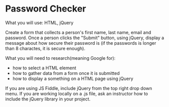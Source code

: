 # Password Checker

What you will use: HTML, jQuery

Create a form that collects a person's first name, last name, email and password. Once a person
clicks the "Submit" button, using jQuery, display a message about how secure their password is
(if the passwords is longer than 8 charactes, it is secure enough).

What you will need to research(meaning Google for):
- how to select a HTML element
- how to gather data from a form once it is submitted
- how to display a something on a HTML page using jQuery 

If you are using JS Fiddle, include jQuery from the top right drop down menu. If you are working locally on a .js file, ask an instructor how to include the jQuery library in your project.
